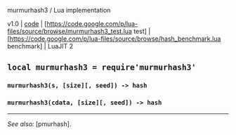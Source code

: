 murmurhash3 / Lua implementation

v1.0 | [code](http://code.google.com/p/lua-files/source/browse/murmurhash3.lua) | [https://code.google.com/p/lua-files/source/browse/murmurhash3_test.lua test] | [https://code.google.com/p/lua-files/source/browse/hash_benchmark.lua benchmark] | LuaJIT 2

## `local murmurhash3 = require'murmurhash3'`

### `murmurhash3(s, [size][, seed]) -> hash`
### `murmurhash3(cdata, [size][, seed]) -> hash`
----
*See also:* [pmurhash].
